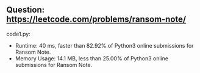 ## Question: https://leetcode.com/problems/ransom-note/

code1.py:
* Runtime: 40 ms, faster than 82.92% of Python3 online submissions for Ransom Note.
* Memory Usage: 14.1 MB, less than 25.00% of Python3 online submissions for Ransom Note.